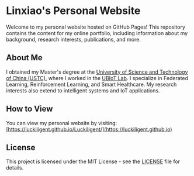 # Linxiao's Personal Website

Welcome to my personal website hosted on GitHub Pages! This repository contains the content for my online portfolio, including information about my background, research interests, publications, and more.

## About Me

I obtained my Master's degree at the [University of Science and Technology of China (USTC)](http://www.ustc.edu.cn/), where I worked in the [UBIoT Lab](https://ubiot.ustc.edu.cn/). I specialize in Federated Learning, Reinforcement Learning, and Smart Healthcare. My research interests also extend to intelligent systems and IoT applications.

## How to View

You can view my personal website by visiting:  
[https://luckiligent.github.io/Luckiligent/](https://luckiligent.github.io)


## License

This project is licensed under the MIT License - see the [LICENSE](LICENSE) file for details.

